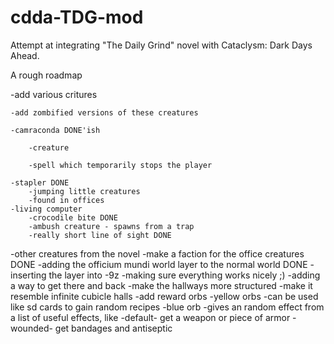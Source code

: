 # cdda-TDG-mod
Attempt at integrating "The Daily Grind" novel with Cataclysm: Dark Days Ahead.

A rough roadmap

-add various critures 

	-add zombified versions of these creatures
	
	-camraconda DONE'ish
	
		-creature
		
		-spell which temporarily stops the player
		
	-stapler DONE 
		-jumping little creatures
		-found in offices
	-living computer 
		-crocodile bite DONE
		-ambush creature - spawns from a trap
		-really short line of sight DONE

  -other creatures from the novel
-make a faction for the office creatures DONE
-adding the officium mundi world layer to the normal world DONE
	-inserting the layer into -9z
	-making sure everything works nicely ;)
	-adding a way to get there and back
-make the hallways more structured
	-make it resemble infinite cubicle halls
-add reward orbs
	-yellow orbs 
		-can be used like sd cards to gain random recipes
	-blue orb
		-gives an random effect from a list of useful effects, like
			-default- get a weapon or piece of armor
			-wounded- get bandages and antiseptic
